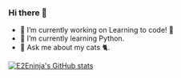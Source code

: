 ### Hi there 👋

- 🔭 I’m currently working on Learning to code! 🚀
- 🌱 I’m currently learning Python.
- 💬 Ask me about my cats 🐈.

[![E2Eninja's GitHub stats](https://github-readme-stats.vercel.app/api?username=e2eninja)](https://github.com/anuraghazra/github-readme-stats)
